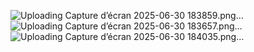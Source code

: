 ![Uploading Capture d’écran 2025-06-30 183859.png…]()
![Uploading Capture d’écran 2025-06-30 183657.png…]()
![Uploading Capture d’écran 2025-06-30 184035.png…]()
